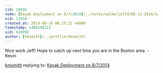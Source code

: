 ```yaml
---
cid: 10016
node: [Kayak Deployment on 8/7/2014](../notes/walkerjeffd/08-11-2014/kayak-deployment-on-8-7-2014)
nid: 11034
created_at: 2014-08-16 00:15:22 +0000
timestamp: 1408148122
uid: 426992
author: [kmsmith](../profile/kmsmith)
---
```


Nice work Jeff! Hope to catch up next time you are in the Boston area. -Kevin

[kmsmith](../profile/kmsmith) replying to: [Kayak Deployment on 8/7/2014](../notes/walkerjeffd/08-11-2014/kayak-deployment-on-8-7-2014)

